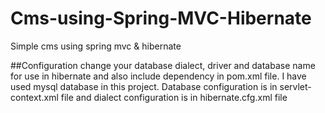 # Cms-using-Spring-MVC-Hibernate
Simple cms using spring mvc &amp; hibernate

##Configuration
change your database dialect, driver and database name for use in hibernate and also include dependency in pom.xml file. I have used mysql database in this project.
Database configuration is in servlet-context.xml file and dialect configuration is in hibernate.cfg.xml file